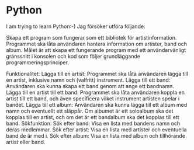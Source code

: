# Python
I am trying to learn Python:-)
Jag försöker utföra följande: 

Skapa ett program som fungerar som ett bibliotek för artistinformation. Programmet ska låta användaren hantera information om artister, band och album. Målet är att skapa ett fungerande program med ett användarvänligt gränssnitt i konsolen och kod som följer grundläggande programmeringsprinciper.

Funktionalitet:
Lägga till en artist: Programmet ska låta användaren lägga till en artist, inklusive namn och (valfritt) instrument.
Lägga till ett band: Användaren ska kunna skapa ett band genom att ange ett bandnamn.
Lägga till en artist till ett band: Programmet ska låta användaren koppla en artist till ett band, och även specificera vilket instrument artisten spelar i bandet.
Lägga till ett album: Användaren ska kunna lägga till ett album med namn och eventuellt ett släppår.
Om albumet är ett soloalbum ska det kopplas till en artist, och om det är ett bandalbum ska det kopplas till ett band.
Sökfunktion:
Sök efter band: Visa en lista med bandens namn och deras medlemmar.
Sök efter artist: Visa en lista med artister och eventuella band de är med i.
Sök efter album: Visa en lista med album och tillhörande artist eller band.
